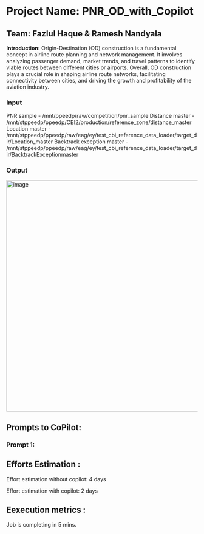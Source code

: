 # Project Name:  PNR_OD_with_Copilot

## Team: Fazlul Haque  &   Ramesh Nandyala
  
**Introduction:**
Origin-Destination (OD) construction is a fundamental concept in airline route planning and network management. 
It involves analyzing passenger demand, market trends, and travel patterns to identify viable routes between different cities or airports.
Overall, OD construction plays a crucial role in shaping airline route networks, facilitating connectivity between cities, 
and driving the growth and profitability of the aviation industry.

### Input
PNR sample - /mnt/ppeedp/raw/competition/pnr_sample
Distance master - /mnt/stppeedp/ppeedp/CBI2/production/reference_zone/distance_master
Location master - /mnt/stppeedp/ppeedp/raw/eag/ey/test_cbi_reference_data_loader/target_dir/Location_master
Backtrack exception master - /mnt/stppeedp/ppeedp/raw/eag/ey/test_cbi_reference_data_loader/target_dir/BacktrackExceptionmaster

### Output
<img width="609" alt="image" src="https://github.com/rameshnandyala2/PNR_OD_with_Copilot/assets/170128767/480c0921-bc86-4cf1-87d1-bd1320f5064f">

## Prompts to CoPilot:
### Prompt 1:

## Efforts Estimation :
Effort estimation without copilot:  4 days 

Effort estimation with copilot:  2 days

## Eexecution metrics :
Job is completing in 5 mins.




